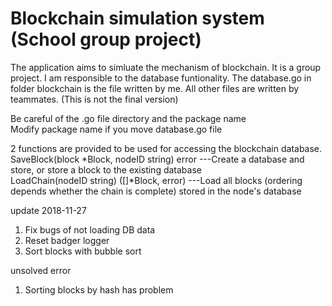 # Blockchain simulation system (School group project)
The application aims to simluate the mechanism of blockchain. It is a group project. I am responsible to the database funtionality. The database.go in folder blockchain is the file written by me. All other files are written by teammates. (This is not the final version)
  
Be careful of the .go file directory and the package name  
Modify package name if you move database.go file  
  
2 functions are provided to be used for accessing the blockchain database.  
SaveBlock(block *Block, nodeID string) error ---Create a database and store, or store a block to the existing database  
LoadChain(nodeID string) ([]*Block, error) ---Load all blocks (ordering depends whether the chain is complete) stored in the node's database  
  
  
update 2018-11-27  
1. Fix bugs of not loading DB data  
2. Reset badger logger  
3. Sort blocks with bubble sort  

unsolved error
1. Sorting blocks by hash has problem
